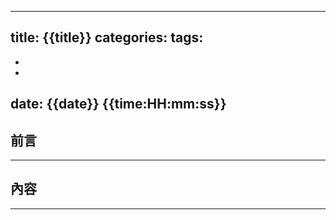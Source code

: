 
---
title: {{title}}
categories: 
tags:
  - 
  - 
  - 
date: {{date}} {{time:HH:mm:ss}}
---


## 前言
----------

<!--more-->

## 內容
----------

